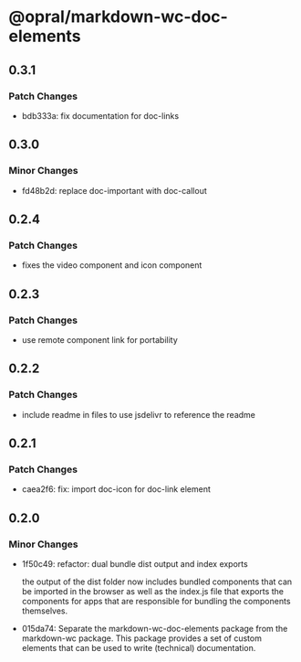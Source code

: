 # @opral/markdown-wc-doc-elements

## 0.3.1

### Patch Changes

- bdb333a: fix documentation for doc-links

## 0.3.0

### Minor Changes

- fd48b2d: replace doc-important with doc-callout

## 0.2.4

### Patch Changes

- fixes the video component and icon component

## 0.2.3

### Patch Changes

- use remote component link for portability

## 0.2.2

### Patch Changes

- include readme in files to use jsdelivr to reference the readme

## 0.2.1

### Patch Changes

- caea2f6: fix: import doc-icon for doc-link element

## 0.2.0

### Minor Changes

- 1f50c49: refactor: dual bundle dist output and index exports

  the output of the dist folder now includes bundled components that can be imported in the browser as well as the index.js file that exports the components for apps that are responsible for bundling the components themselves.

- 015da74: Separate the markdown-wc-doc-elements package from the markdown-wc package. This package provides a set of custom elements that can be used to write (technical) documentation.

